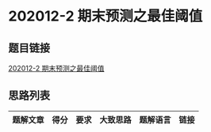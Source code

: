 # 202012-2 期末预测之最佳阈值

## 题目链接

[202012-2 期末预测之最佳阈值](http://118.190.20.162/view.page?gpid=T122)

## 思路列表

<table id="idea_list" class="display nowrap" style="width:100%">
  <thead>
  <tr>
    <th>题解文章</th>
    <th>得分</th>
    <th>要求</th>
    <th>大致思路</th>
    <th>题解语言</th>
    <th>链接</th>
  </tr>
  </thead>
  <tbody>
  </tbody>
</table>
